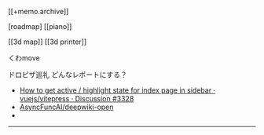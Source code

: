 [[+memo.archive]]



[roadmap]
[[piano]]

[[3d map]]
[[3d printer]]


くわmove


ドロピザ巡礼
どんなレポートにする？


- [How to get active / highlight state for index page in sidebar · vuejs/vitepress · Discussion #3328](https://github.com/vuejs/vitepress/discussions/3328)
- [AsyncFuncAI/deepwiki-open](https://github.com/AsyncFuncAI/deepwiki-open)
- 




---




